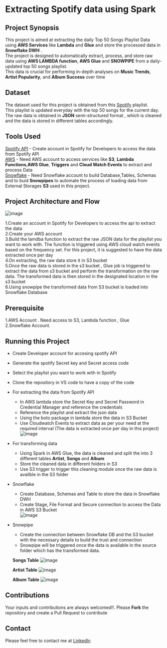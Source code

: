 # Extracting Spotify data using Spark 

## Project Synopsis
This project is aimed at extracting the daily Top 50 Songs Playlist Data using **AWS Services** like **Lambda** and **Glue** and store the processed data in **Snowflake DWH** .<br> The project is designed to automatically extract, process, and store raw data using **AWS LAMBDA function**, **AWS Glue**  and **SNOWPIPE** from a daily-updated top 50 songs playlist.<br> This data is crucial for performing in-depth analyses on **Music Trends**, **Artist Popularity**, and **Album Success** over time

## Dataset
The dataset used for this project is obtained from this [Spotify](https://open.spotify.com/playlist/37i9dQZF1DXcBWIGoYBM5M) playlist. <br> This playlist is updated everyday with the top 50 songs for the current day. The raw data is obtained in **JSON** semi-structured format , which is cleaned and the data is stored in different tables accordingly.

## Tools Used
[Spotify API](https://developer.spotify.com/) - Create account in Spotify for Developers to access the data from Spotify API  
[AWS](https://aws.amazon.com/free/?gclid=Cj0KCQjwwuG1BhCnARIsAFWBUC1FznXUoF_Ju4iKAFVF8E2ax7irQ81uRWDkMhYsj97HIWnt6FIkr_saAvJpEALw_wcB&trk=e747cc26-a307-4ae0-981a-6dc5c1cb4121&sc_channel=ps&ef_id=Cj0KCQjwwuG1BhCnARIsAFWBUC1FznXUoF_Ju4iKAFVF8E2ax7irQ81uRWDkMhYsj97HIWnt6FIkr_saAvJpEALw_wcB:G:s&s_kwcid=AL!4422!3!453053794209!e!!g!!aws!10705896207!102406402981&all-free-tier.sort-by=item.additionalFields.SortRank&all-free-tier.sort-order=asc&awsf.Free%20Tier%20Types=*all&awsf.Free%20Tier%20Categories=*all) - Need AWS account to access services like **S3**, **Lambda Functions**,**AWS Glue**, **Triggers** and **Cloud Watch Events** to extract and process Data <br>
[Snowflake](https://www.snowflake.com/en/) - Need Snowflake account to build Database,Tables, Schemas and to buid **Snowpipes** to automate the process of loading data from External Storages **S3** used in this project.

## Project Architecture and Flow
![image](https://github.com/user-attachments/assets/76143942-cad0-4140-b5a2-06ada479df11)


1.Create an account in Spotify for Developers to access the api to extract the data <br>
2.Create your AWS account  <br>
3.Build the lamdba function to extract the raw JSON data for the playlist you want to work with. The function is triggered using AWS cloud watch events based on the frequency set. For this project, it is suggested to have the data extracted once per day<br>
4.On extracting, the raw data store it in S3 bucket<br>
5.Once the raw data is stored in the s3 bucket , Glue job is triggered to extract the data from s3 bucket and perform the transformation on the raw data. The transformed data is then stored in the designated location in the s3 bucket<br>
6.Using snowpipe the transformed data from S3 bucket is loaded into Snowflake Database<br>

## Prerequisite
1.AWS Account . Need access to S3, Lambda function , Glue <br>
2.Snowflake Account.

## Running this Project
- Create Developer account for accesing spotify API <br>
- Generate the spotify Secret key and Secret access code <br>
- Select the playlist you want to work with in Spotify<br>
- Clone the repository in VS code to have a copy of the code<br>
- For extracting the data from Spotify API<br>
  - In AWS lambda store the Secret Key and Secret Password in Credential Manager and reference the credentials <br>
  - Reference the playlist and extract the json data <br>
  - Using the boto package in lambda store the data in S3 Bucket <br>
  - Use Cloudwatch Events to extract data as per your need at the required interval (The data is extracted once per day in this project)
  ![image](https://github.com/user-attachments/assets/378309ca-5ac6-4696-bb37-17eed7a17868)

- For transforming data
  - Using Spark in AWS Glue, the data is cleaned and split the into 3 different tables **Artist**, **Songs** and **Album**
  - Store the cleaned data in different folders in S3
  - Use S3 trigger to trigger this cleaning module once the raw data is availble in the S3 folder

- Snowflake
  - Create Database, Schemas and Table to store the data in Snowflake DWH
  - Create Stage, File Format and Secure connection to access the Data in AWS S3 Bucket <br>
   ![image](https://github.com/user-attachments/assets/a54fdd80-f582-4797-bba0-afef9996de52)


- Snowpipe
  - Create the connection between Snowflake DB and the S3 bucket with the necessary details to build the trust and connection
  - Snowpipe will be triggered once the data is available in the source folder which has the transformed data. <br>
    
  **Songs Table**
  ![image](https://github.com/user-attachments/assets/1fe82a3b-09a2-4e11-964e-0011cc31155f) <br>

  **Artist Table**
  ![image](https://github.com/user-attachments/assets/e193e413-f924-4505-9917-bc1379b6ad02) <br>

  **Album Table**
  ![image](https://github.com/user-attachments/assets/190a2597-7f56-4636-b698-a043307af5f4)



## Contributions
Your inputs and contributions are always welcomed!!. Please **Fork** the repository and create a Pull Request to contribute
## Contact
Please feel free to contact me at [LinkedIn](https://www.linkedin.com/in/joy-chettiar/)



